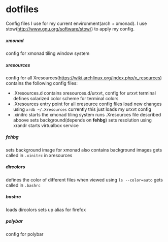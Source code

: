dotfiles
========

Config files I use for my current environment(arch + xmonad).
I use stow(http://www.gnu.org/software/stow/) to apply my config.

##### xmonad
config for xmonad tiling window system
##### xresources
config for all Xresources(https://wiki.archlinux.org/index.php/x_resources)
contains the following config files:
- .Xresources.d
contains xresources.d/urxvt, config for urxvt terminal
defines solarized color scheme for terminal colors
- .Xresources
entry point for all xresource config files
load new changes using `xrdb ~/.Xresources`
currently this just loads my urxvt config
- .xinitrc
starts the xmonad tiling system
runs .Xresources file described aboove
sets background(depends on **fehbg**)
sets resolution using xrandr
starts virtualbox service
##### fehbg
sets background image for xmonad
also contains background images
gets called in `.xinitrc` in xresources
##### dircolors
defines the color of different files when viewed using `ls --color=auto` 
gets called in `.bashrc`
##### bashrc
loads dircolors
sets up alias for firefox
##### polybar
config for polybar


